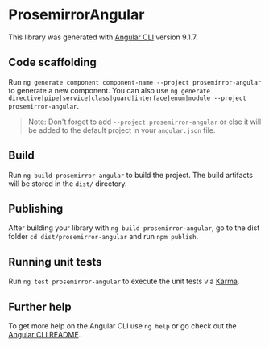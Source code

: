 # ProsemirrorAngular

This library was generated with [Angular CLI](https://github.com/angular/angular-cli) version 9.1.7.

## Code scaffolding

Run `ng generate component component-name --project prosemirror-angular` to generate a new component. You can also use `ng generate directive|pipe|service|class|guard|interface|enum|module --project prosemirror-angular`.
> Note: Don't forget to add `--project prosemirror-angular` or else it will be added to the default project in your `angular.json` file. 

## Build

Run `ng build prosemirror-angular` to build the project. The build artifacts will be stored in the `dist/` directory.

## Publishing

After building your library with `ng build prosemirror-angular`, go to the dist folder `cd dist/prosemirror-angular` and run `npm publish`.

## Running unit tests

Run `ng test prosemirror-angular` to execute the unit tests via [Karma](https://karma-runner.github.io).

## Further help

To get more help on the Angular CLI use `ng help` or go check out the [Angular CLI README](https://github.com/angular/angular-cli/blob/master/README.md).
